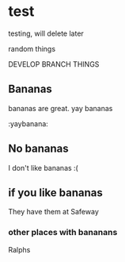 # test
testing, will delete later


random things

DEVELOP BRANCH THINGS

## Bananas

bananas are great. yay bananas

:yaybanana:

## No bananas

I don't like bananas :(

## if you like bananas

They have them at Safeway

### other places with bananans

Ralphs
